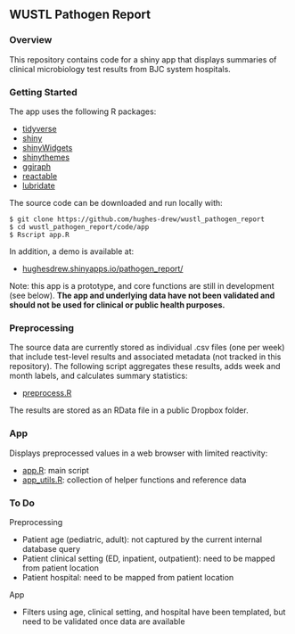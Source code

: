 ## WUSTL Pathogen Report

### Overview
This repository contains code for a shiny app that displays summaries of clinical microbiology test results from BJC system hospitals.

### Getting Started
The app uses the following R packages:

- [tidyverse](https://github.com/tidyverse/tidyverse)
- [shiny](https://github.com/rstudio/shiny)
- [shinyWidgets](https://github.com/dreamRs/shinyWidgets)
- [shinythemes](https://github.com/rstudio/shinythemes)
- [ggiraph](https://github.com/davidgohel/ggiraph)
- [reactable](https://github.com/glin/reactable)
- [lubridate](https://github.com/tidyverse/lubridate)

The source code can be downloaded and run locally with:

```
$ git clone https://github.com/hughes-drew/wustl_pathogen_report
$ cd wustl_pathogen_report/code/app
$ Rscript app.R
```

In addition, a demo is available at:

- [hughesdrew.shinyapps.io/pathogen_report/](https://hughesdrew.shinyapps.io/pathogen_report/)

Note: this app is a prototype, and core functions are still in development (see below). **The app and underlying data have not been validated and should not be used for clinical or public health purposes.**

### Preprocessing
The source data are currently stored as individual .csv files (one per week) that include test-level results and associated metadata (not tracked in this repository). The following script aggregates these results, adds week and month labels, and calculates summary statistics:

- [preprocess.R](code/preprocess/preprocess.R)

The results are stored as an RData file in a public Dropbox folder.

### App

Displays preprocessed values in a web browser with limited reactivity:

- [app.R](code/app/app.R): main script
- [app_utils.R](code/app/app_utils.R): collection of helper functions and reference data

### To Do

Preprocessing
- Patient age (pediatric, adult): not captured by the current internal database query
- Patient clinical setting (ED, inpatient, outpatient): need to be mapped from patient location
- Patient hospital: need to be mapped from patient location

App
- Filters using age, clinical setting, and hospital have been templated, but need to be validated once data are available

